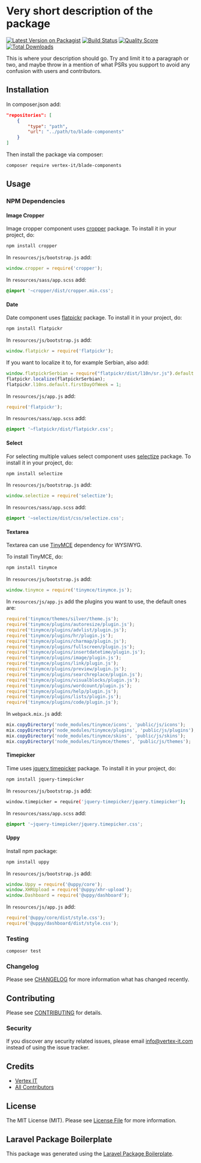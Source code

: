 # Very short description of the package

[![Latest Version on Packagist](https://img.shields.io/packagist/v/vertex-it/blade-components.svg?style=flat-square)](https://packagist.org/packages/vertex-it/blade-components)
[![Build Status](https://img.shields.io/travis/vertex-it/blade-components/master.svg?style=flat-square)](https://travis-ci.org/vertex-it/blade-components)
[![Quality Score](https://img.shields.io/scrutinizer/g/vertex-it/blade-components.svg?style=flat-square)](https://scrutinizer-ci.com/g/vertex-it/blade-components)
[![Total Downloads](https://img.shields.io/packagist/dt/vertex-it/blade-components.svg?style=flat-square)](https://packagist.org/packages/vertex-it/blade-components)

This is where your description should go. Try and limit it to a paragraph or two, and maybe throw in a mention of what PSRs you support to avoid any confusion with users and contributors.

## Installation

In composer.json add:

```json
"repositories": [
    {
        "type": "path",
        "url": "../path/to/blade-components"
    }
]
```

Then install the package via composer:

```bash
composer require vertex-it/blade-components
```

## Usage

### NPM Dependencies

#### Image Cropper

Image cropper component uses [cropper](https://github.com/fengyuanchen/cropperjs) package. To install it in your project, do:

```bash
npm install cropper
```

In `resources/js/bootstrap.js` add:

```js
window.cropper = require('cropper');
```

In `resources/sass/app.scss` add:

```scss
@import '~cropper/dist/cropper.min.css';
```

#### Date

Date component uses [flatpickr](https://github.com/flatpickr/flatpickr) package. To install it in your project, do:

```bash
npm install flatpickr
```

In `resources/js/bootstrap.js` add:

```js
window.flatpickr = require('flatpickr');
```

If you want to localize it to, for example Serbian, also add:

```js
window.flatpickrSerbian = require("flatpickr/dist/l10n/sr.js").default.sr;
flatpickr.localize(flatpickrSerbian);
flatpickr.l10ns.default.firstDayOfWeek = 1;
```

In `resources/js/app.js` add:

```js
require('flatpickr');
```

In `resources/sass/app.scss` add:

```scss
@import '~flatpickr/dist/flatpickr.css';
```

#### Select

For selecting multiple values select component uses [selectize](https://github.com/selectize/selectize.js) package. To install it in your project, do:

```bash
npm install selectize
```

In `resources/js/bootstrap.js` add:

```js
window.selectize = require('selectize');
```

In `resources/sass/app.scss` add:

```scss
@import '~selectize/dist/css/selectize.css';
```

#### Textarea

Textarea can use [TinyMCE](https://www.tiny.cloud/) dependency for WYSIWYG. 

To install TinyMCE, do:

```bash
npm install tinymce
```

In `resources/js/bootstrap.js` add:

```js
window.tinymce = require('tinymce/tinymce.js');
```

In `resources/js/app.js` add the plugins you want to use, the default ones are:

```js
require('tinymce/themes/silver/theme.js');
require('tinymce/plugins/autoresize/plugin.js');
require('tinymce/plugins/advlist/plugin.js');
require('tinymce/plugins/hr/plugin.js');
require('tinymce/plugins/charmap/plugin.js');
require('tinymce/plugins/fullscreen/plugin.js');
require('tinymce/plugins/insertdatetime/plugin.js');
require('tinymce/plugins/image/plugin.js');
require('tinymce/plugins/link/plugin.js');
require('tinymce/plugins/preview/plugin.js');
require('tinymce/plugins/searchreplace/plugin.js');
require('tinymce/plugins/visualblocks/plugin.js');
require('tinymce/plugins/wordcount/plugin.js');
require('tinymce/plugins/help/plugin.js');
require('tinymce/plugins/lists/plugin.js');
require('tinymce/plugins/code/plugin.js');
```

In `webpack.mix.js` add:

```js
mix.copyDirectory('node_modules/tinymce/icons', 'public/js/icons');
mix.copyDirectory('node_modules/tinymce/plugins', 'public/js/plugins');
mix.copyDirectory('node_modules/tinymce/skins', 'public/js/skins');
mix.copyDirectory('node_modules/tinymce/themes', 'public/js/themes');
```

#### Timepicker

Time uses [jquery timepicker](https://timepicker.co/) package. To install it in your project, do:

```bash
npm install jquery-timepicker
```

In `resources/js/bootstrap.js` add:

```bash
window.timepicker = require('jquery-timepicker/jquery.timepicker');
```

In `resources/sass/app.scss` add:

```scss
@import '~jquery-timepicker/jquery.timepicker.css';
```

#### Uppy

Install npm package:

```bash
npm install uppy
```

In `resources/js/bootstrap.js` add:

```js
window.Uppy = require('@uppy/core');
window.XHRUpload = require('@uppy/xhr-upload');
window.Dashboard = require('@uppy/dashboard');
```

In `resources/js/app.js` add:

```js
require('@uppy/core/dist/style.css');
require('@uppy/dashboard/dist/style.css');
```

### Testing

``` bash
composer test
```

### Changelog

Please see [CHANGELOG](CHANGELOG.md) for more information what has changed recently.

## Contributing

Please see [CONTRIBUTING](CONTRIBUTING.md) for details.

### Security

If you discover any security related issues, please email info@vertex-it.com instead of using the issue tracker.

## Credits

- [Vertex IT](https://github.com/vertex-it)
- [All Contributors](../../contributors)

## License

The MIT License (MIT). Please see [License File](LICENSE.md) for more information.

## Laravel Package Boilerplate

This package was generated using the [Laravel Package Boilerplate](https://laravelpackageboilerplate.com).
